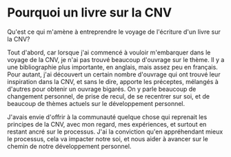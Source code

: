 # Pourquoi un livre sur la CNV

Qu'est ce qui m'amène à entreprendre le voyage de l'écriture d'un livre sur la CNV?

Tout d'abord, car lorsque j'ai commencé à vouloir m'embarquer dans le voyage de la CNV, je n'ai pas trouvé beaucoup d'ouvrage sur le thème. Il y a une bibliographie plus importante, en anglais, mais assez peu en français.
Pour autant, j'ai découvert un certain nombre d'ouvrage qui ont trouvé leur inspiration dans la CNV, et sans le dire, apporte les préceptes, mélangés à d'autres pour obtenir un ouvrage bigarés. On y parle beaucoup de changement personnel, de prise de recul, de se recentrer sur soi, et de beaucoup de thèmes actuels sur le développement personnel.

J'avais envie d'offrir à la communauté quelque chose qui reprenait les principes de la CNV, avec mon regard, mes expériences, et surtout en restant ancré sur le processus. J'ai la conviction qu'en appréhendant mieux le processus, cela va impacter notre soi, et nous aider à avancer sur le chemin de notre développement personnel.
